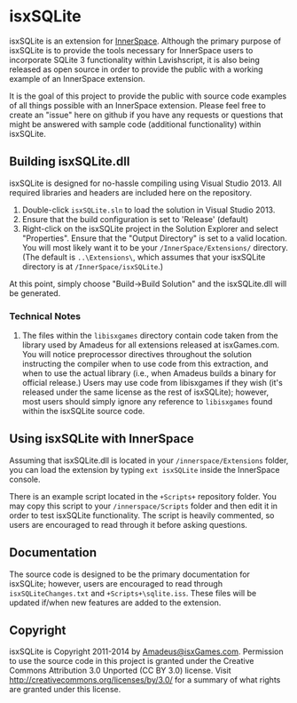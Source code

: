 isxSQLite
=========
isxSQLite is an extension for [InnerSpace](http://www.lavishsoft.com/).   Although the primary purpose of isxSQLite is to provide the tools necessary for InnerSpace users to incorporate SQLite 3 functionality within Lavishscript, it is also being released as open source in order to provide the public with a working example of an InnerSpace extension.  

It is the goal of this project to provide the public with source code examples of all things possible with an InnerSpace extension.  Please feel free to create an "issue" here on github if you have any requests or questions that might be answered with sample code (additional functionality) within isxSQLite.



Building isxSQLite.dll
--------------------
isxSQLite is designed for no-hassle compiling using Visual Studio 2013.  All required libraries and headers are included here on the repository.

1.  Double-click `isxSQLite.sln` to load the solution in Visual Studio 2013.
2.  Ensure that the build configuration is set to 'Release' (default)
3.  Right-click on the isxSQLite project in the Solution Explorer and select "Properties".  Ensure that the "Output Directory" is set to a valid location.  You will most likely want it to be your `/InnerSpace/Extensions/` directory.   (The default is `..\Extensions\`, which assumes that your isxSQLite directory is at `/InnerSpace/isxSQLite`.)

At this point, simply choose "Build->Build Solution" and the isxSQLite.dll will be generated.

### Technical Notes
1.  The files within the `libisxgames` directory contain code taken from the library used by Amadeus for all extensions released at isxGames.com.   You will notice preprocessor directives throughout the solution instructing the compiler when to use code from this extraction, and when to use the actual library (i.e., when Amadeus builds a binary for official release.)   Users may use code from libisxgames if they wish (it's released under the same license as the rest of isxSQLite); however, most users should simply ignore any reference to `libisxgames` found within the isxSQLite source code.



Using isxSQLite with InnerSpace
-------------------------------
Assuming that isxSQLite.dll is located in your `/innerspace/Extensions` folder, you can load the extension by typing `ext isxSQLite` inside the InnerSpace console.  

There is an example script located in the `+Scripts+` repository folder.   You may copy this script to your `/innerspace/Scripts` folder and then edit it in order to test isxSQLite functionality.   The script is heavily commented, so users are encouraged to read through it before asking questions.



Documentation
-------------
The source code is designed to be the primary documentation for isxSQLite; however, users are encouraged to read through `isxSQLiteChanges.txt` and `+Scripts+\sqlite.iss`.  These files will be updated if/when new features are added to the extension.



Copyright
---------
isxSQLite is Copyright 2011-2014 by [Amadeus@isxGames.com](http://www.isxgames.com/).  Permission to use the source code in this project is granted under the Creative Commons Attribution 3.0 Unported (CC BY 3.0) license.  Visit http://creativecommons.org/licenses/by/3.0/ for a summary of what rights are granted under this license.